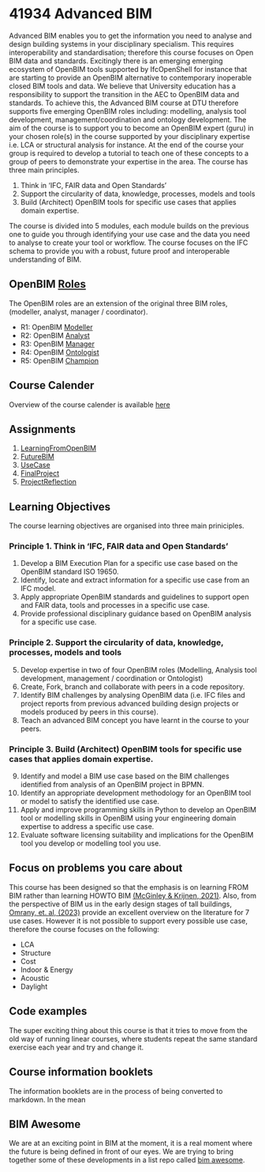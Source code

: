 # 41934 Advanced BIM

Advanced BIM enables you to get the information you need to analyse and design building systems in your disciplinary specialism. This requires interoperability and standardisation; therefore this course focuses on Open BIM data and standards. Excitingly there is an emerging emerging ecosystem of OpenBIM tools supported by IfcOpenShell for instance that are starting to provide an OpenBIM alternative to contemporary inoperable closed BIM tools and data. We believe that University education has a responsibility to support the transition in the AEC to OpenBIM data and standards.  To achieve this, the Advanced BIM course at DTU therefore supports five emerging OpenBIM roles including: modelling, analysis tool development, management/coordination and ontology development. The aim of the course is to support you to become an OpenBIM expert (guru) in your chosen role(s) in the course supported by your disciplinary expertise i.e. LCA or structural analysis for instance. At the end of the course your group is required to develop a tutorial to teach one of these concepts to a group of peers to demonstrate your expertise in the area. The course has three main principles.
1) Think in ‘IFC, FAIR data and Open Standards’
2) Support the circularity of data, knowledge, processes, models and tools
3) Build (Architect) OpenBIM tools for specific use cases that applies domain expertise.

The course is divided into 5 modules, each module builds on the previous one to guide you through identifying your use case and the data you need to analyse to create your tool or workflow. The course focuses on the IFC schema to provide you with a robust, future proof and interoperable understanding of BIM.

## OpenBIM [Roles](/Roles)
The OpenBIM roles are an extension of the original three BIM roles, (modeller, analyst, manager / coordinator).

* R1: OpenBIM [Modeller](/Roles/Modeller)
* R2: OpenBIM [Analyst](/Roles/Analyst)
* R3: OpenBIM [Manager](/Roles/Manager)
* R4: OpenBIM [Ontologist](/Roles/Ontologist)
* R5: OpenBIM [Champion](/Roles/Champion)

## Course Calender
Overview of the course calender is available [here](/Schedule)

## Assignments
1. [LearningFromOpenBIM](/Assignments/A1)
2. [FutureBIM](/Assignments/A2)
3. [UseCase](/Assignments/A3)
4. [FinalProject](/Assignments/A4)
5. [ProjectReflection](/Assignments/A5)

## Learning Objectives
The course learning objectives are organised into three main priniciples.
### Principle 1. Think in ‘IFC, FAIR data and Open Standards’
1. Develop a BIM Execution Plan for a specific use case based on the OpenBIM standard ISO 19650.
2. Identify, locate and extract information for a specific use case from an IFC model.
3. Apply appropriate OpenBIM standards and guidelines to support open and FAIR data, tools and processes in a specific use case.
4. Provide professional disciplinary guidance based on OpenBIM analysis for a specific use case.
### Principle 2. Support the circularity of data, knowledge, processes, models and tools
5. Develop expertise in two of four OpenBIM roles (Modelling, Analysis tool development, management / coordination or Ontologist)
6. Create, Fork, branch and collaborate with peers in a code repository.
7. Identify BIM challenges by analysing OpenBIM data (i.e. IFC files and project reports from previous advanced building design projects or models produced by peers in this course).
8. Teach an advanced BIM concept you have learnt in the course to your peers.
### Principle 3. Build (Architect) OpenBIM tools for specific use cases that applies domain expertise.
9. Identify and model a BIM use case based on the BIM challenges identified from analysis of an OpenBIM project in BPMN.
10. Identify an appropriate development methodology for an OpenBIM tool or model to satisfy the identified use case.
11. Apply and improve programming skills in Python to develop an OpenBIM tool or modelling skills in OpenBIM using your engineering domain expertise to address a specific use case.
12. Evaluate software licensing suitability and implications for the OpenBIM tool you develop or modelling tool you use.

## Focus on problems you care about
This course has been designed so that the emphasis is on learning FROM BIM rather than learning HOWTO BIM [(McGinley & Krijnen, 2021)](https://itc.scix.net/paper/w78-2021-paper-070). Also, from the perspective of BIM us in the early design stages of tall buildings, [Omrany, et. al, (2023)](https://www.sciencedirect.com/science/article/pii/S0926580523001942#s0020) provide an excellent overview on the literature for 7 use cases. However it is not possible to support every possible use case, therefore the course focuses on the following:

* LCA
* Structure
* Cost
* Indoor & Energy
* Acoustic
* Daylight

## Code examples
The super exciting thing about this course is that it tries to move from the old way of running linear courses, where students repeat the same standard exercise each year and try and change it.

## Course information booklets

The information booklets are in the process of being converted to markdown. In the mean

##  BIM Awesome

We are at an exciting point in BIM at the moment, it is a real moment where the future is being defined in front of our eyes. We are trying to bring together some of these developments in a list repo called [bim awesome](https://dtu-byg.github.io/BIM-awesome/).
